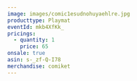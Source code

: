```yaml
---
image: images/comic1esudnohuyaehlre.jpg
producttype: Playmat
eventId: mkb4XfKk_
pricings:
  - quantity: 1
    price: 65
onsale: true
asin: s-_zf-Q-I78
merchandise: comiket
---
```

